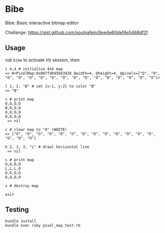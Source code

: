 # Bibe

Bibe: Basic interactive bitmap editor

Challange: https://gist.github.com/soulnafein/8ee4e60def4e5468df2f

## Usage

rub `bibe` to activate irb session, then

```
i 4,4 # initialize 4x4 map
=> #<PixelMap:0x007fd045043428 @width=4, @height=4, @pixels=["O", "O", "O", "O", "O", "O", "O", "O", "O", "O", "O", "O", "O", "O", "O", "O"]> 

l 1, 2, "B" # set {x:1, y:2} to color "B"
=> "B"

s # print map
O,O,O,O
B,O,O,O
O,O,O,O
O,O,O,O
 => nil
 
c # clear map to "O" (WHITE)
=> ["O", "O", "O", "O", "O", "O", "O", "O", "O", "O", "O", "O", "O", "O", "O", "O"] 

h 2, 1, 3, "L" # drawl horizontal line
 => nil

s # print map
O,O,O,O
L,L,L,O
O,O,O,O
O,O,O,O 

x # destroy map

exit
```

## Testing


```
bundle install
bundle exec ruby pixel_map_test.rb
```